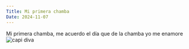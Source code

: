 ```yaml
---
Title: Mi primera chamba
Date: 2024-11-07
---
```


Mi primera chamba, me acuerdo el día que de la chamba yo me enamore
![capi diva]({static}/)
